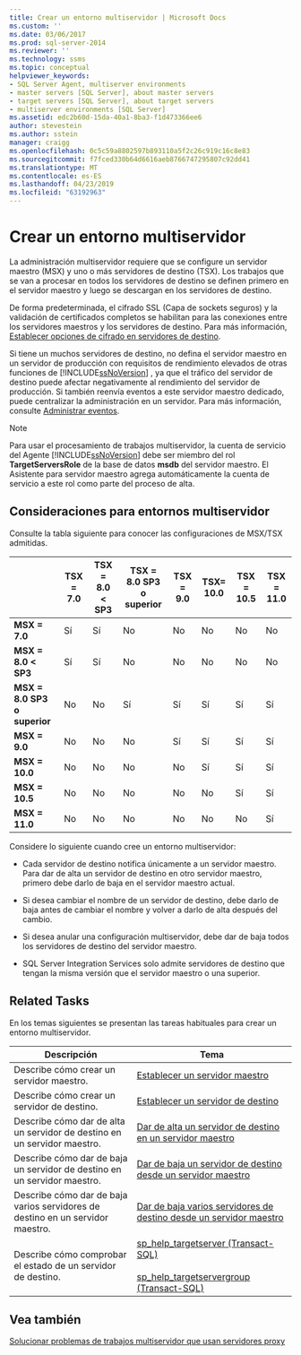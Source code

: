 ```yaml
---
title: Crear un entorno multiservidor | Microsoft Docs
ms.custom: ''
ms.date: 03/06/2017
ms.prod: sql-server-2014
ms.reviewer: ''
ms.technology: ssms
ms.topic: conceptual
helpviewer_keywords:
- SQL Server Agent, multiserver environments
- master servers [SQL Server], about master servers
- target servers [SQL Server], about target servers
- multiserver environments [SQL Server]
ms.assetid: edc2b60d-15da-40a1-8ba3-f1d473366ee6
author: stevestein
ms.author: sstein
manager: craigg
ms.openlocfilehash: 0c5c59a8802597b893110a5f2c26c919c16c8e83
ms.sourcegitcommit: f7fced330b64d6616aeb8766747295807c92dd41
ms.translationtype: MT
ms.contentlocale: es-ES
ms.lasthandoff: 04/23/2019
ms.locfileid: "63192963"
---
```

# <a name="create-a-multiserver-environment"></a>Crear un entorno multiservidor
  La administración multiservidor requiere que se configure un servidor maestro (MSX) y uno o más servidores de destino (TSX). Los trabajos que se van a procesar en todos los servidores de destino se definen primero en el servidor maestro y luego se descargan en los servidores de destino.  
  
 De forma predeterminada, el cifrado SSL (Capa de sockets seguros) y la validación de certificados completos se habilitan para las conexiones entre los servidores maestros y los servidores de destino. Para más información, [Establecer opciones de cifrado en servidores de destino](set-encryption-options-on-target-servers.md).  
  
 Si tiene un muchos servidores de destino, no defina el servidor maestro en un servidor de producción con requisitos de rendimiento elevados de otras funciones de [!INCLUDE[ssNoVersion](../../includes/ssnoversion-md.md)] , ya que el tráfico del servidor de destino puede afectar negativamente al rendimiento del servidor de producción. Si también reenvía eventos a este servidor maestro dedicado, puede centralizar la administración en un servidor. Para más información, consulte [Administrar eventos](manage-events.md).  
  
> [!NOTE]  
>  Para usar el procesamiento de trabajos multiservidor, la cuenta de servicio del Agente [!INCLUDE[ssNoVersion](../../includes/ssnoversion-md.md)] debe ser miembro del rol **TargetServersRole** de la base de datos **msdb** del servidor maestro. El Asistente para servidor maestro agrega automáticamente la cuenta de servicio a este rol como parte del proceso de alta.  
  
## <a name="considerations-for-multiserver-environments"></a>Consideraciones para entornos multiservidor  
 Consulte la tabla siguiente para conocer las configuraciones de MSX/TSX admitidas.  
  
||**TSX = 7.0**|**TSX = 8.0 < SP3**|**TSX = 8.0 SP3 o superior**|**TSX = 9.0**|**TSX= 10.0**|**TSX = 10.5**|**TSX = 11.0**|  
|-|--------------------|---------------------------|----------------------------------|--------------------|--------------------|---------------------|---------------------|  
|**MSX = 7.0**|Sí|Sí|No|No|No|No|No|  
|**MSX = 8.0 &LT; SP3**|Sí|Sí|No|No|No|No|No|  
|**MSX = 8.0 SP3 o superior**|No|No|Sí|Sí|Sí|Sí|Sí|  
|**MSX = 9.0**|No|No|No|Sí|Sí|Sí|Sí|  
|**MSX = 10.0**|No|No|No|No|Sí|Sí|Sí|  
|**MSX = 10.5**|No|No|No|No|No|Sí|Sí|  
|**MSX = 11.0**|No|No|No|No|No|No|Sí|  
  
 Considere lo siguiente cuando cree un entorno multiservidor:  
  
-   Cada servidor de destino notifica únicamente a un servidor maestro. Para dar de alta un servidor de destino en otro servidor maestro, primero debe darlo de baja en el servidor maestro actual.  
  
-   Si desea cambiar el nombre de un servidor de destino, debe darlo de baja antes de cambiar el nombre y volver a darlo de alta después del cambio.  
  
-   Si desea anular una configuración multiservidor, debe dar de baja todos los servidores de destino del servidor maestro.  
  
-   SQL Server Integration Services solo admite servidores de destino que tengan la misma versión que el servidor maestro o una superior.  
  
## <a name="related-tasks"></a>Related Tasks  
 En los temas siguientes se presentan las tareas habituales para crear un entorno multiservidor.  
  
|Descripción|Tema|  
|-----------------|-----------|  
|Describe cómo crear un servidor maestro.|[Establecer un servidor maestro](make-a-master-server.md)|  
|Describe cómo crear un servidor de destino.|[Establecer un servidor de destino](make-a-target-server.md)|  
|Describe cómo dar de alta un servidor de destino en un servidor maestro.|[Dar de alta un servidor de destino en un servidor maestro](enlist-a-target-server-to-a-master-server.md)|  
|Describe cómo dar de baja un servidor de destino en un servidor maestro.|[Dar de baja un servidor de destino desde un servidor maestro](defect-a-target-server-from-a-master-server.md)|  
|Describe cómo dar de baja varios servidores de destino en un servidor maestro.|[Dar de baja varios servidores de destino desde un servidor maestro](defect-multiple-target-servers-from-a-master-server.md)|  
|Describe cómo comprobar el estado de un servidor de destino.|[sp_help_targetserver &#40;Transact-SQL&#41;](/sql/relational-databases/system-stored-procedures/sp-help-targetserver-transact-sql)<br /><br /> [sp_help_targetservergroup &#40;Transact-SQL&#41;](/sql/relational-databases/system-stored-procedures/sp-help-targetservergroup-transact-sql)|  
  
## <a name="see-also"></a>Vea también  
 [Solucionar problemas de trabajos multiservidor que usan servidores proxy](troubleshoot-multiserver-jobs-that-use-proxies.md)  
  
  
